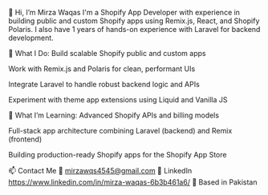 👋 Hi, I’m Mirza Waqas
I'm a Shopify App Developer with experience in building public and custom Shopify apps using Remix.js, React, and Shopify Polaris. I also have 1 years of hands-on experience with Laravel for backend development.

🚀 What I Do:
Build scalable Shopify public and custom apps

Work with Remix.js and Polaris for clean, performant UIs

Integrate Laravel to handle robust backend logic and APIs

Experiment with theme app extensions using Liquid and Vanilla JS

🧠 What I’m Learning:
Advanced Shopify APIs and billing models

Full-stack app architecture combining Laravel (backend) and Remix (frontend)

Building production-ready Shopify apps for the Shopify App Store

📫 Contact Me
📧 mirzawqs4545@gmail.com
🔗 LinkedIn https://www.linkedin.com/in/mirza-waqas-6b3b461a6/
📍 Based in Pakistan

